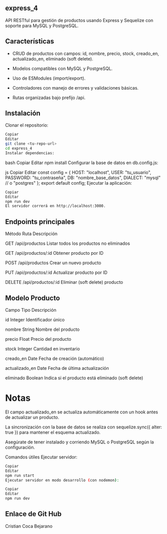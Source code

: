 ## express_4

API RESTful para gestión de productos usando Express y Sequelize con soporte para MySQL y PostgreSQL.

## Características

* CRUD de productos con campos: id, nombre, precio, stock, creado_en, actualizado_en, eliminado (soft delete).

* Modelos compatibles con MySQL y PostgreSQL.

* Uso de ESModules (import/export).

* Controladores con manejo de errores y validaciones básicas.

* Rutas organizadas bajo prefijo /api.

## Instalación
Clonar el repositorio:

```bash
Copiar
Editar
git clone <tu-repo-url>
cd express_4
Instalar dependencias:
```

bash
Copiar
Editar
npm install
Configurar la base de datos en db.config.js:

js
Copiar
Editar
const config = {
  HOST: "localhost",
  USER: "tu_usuario",
  PASSWORD: "tu_contraseña",
  DB: "nombre_base_datos",
  DIALECT: "mysql" // o "postgres"
};
export default config;
Ejecutar la aplicación:

```bash
Copiar
Editar
npm run dev
El servidor correrá en http://localhost:3000.
```

## Endpoints principales

Método	Ruta	Descripción

GET	/api/productos	Listar todos los productos no eliminados

GET	/api/productos/:id	Obtener producto por ID

POST	/api/productos	Crear un nuevo producto

PUT	/api/productos/:id	Actualizar producto por ID

DELETE	/api/productos/:id	Eliminar (soft delete) producto

## Modelo Producto

Campo	Tipo	Descripción

id	Integer	Identificador único

nombre	String	Nombre del producto

precio	Float	Precio del producto

stock	Integer	Cantidad en inventario

creado_en	Date	Fecha de creación (automático)

actualizado_en	Date	Fecha de última actualización

eliminado	Boolean	Indica si el producto está eliminado (soft delete)

# Notas
El campo actualizado_en se actualiza automáticamente con un hook antes de actualizar un producto.

La sincronización con la base de datos se realiza con sequelize.sync({ alter: true }) para mantener el esquema actualizado.

Asegúrate de tener instalado y corriendo MySQL o PostgreSQL según la configuración.

Comandos útiles
Ejecutar servidor:

```bash
Copiar
Editar
npm run start
Ejecutar servidor en modo desarrollo (con nodemon):
```

```bash
Copiar
Editar
npm run dev
```

## Enlace de Git Hub


Cristian Coca Bejarano
